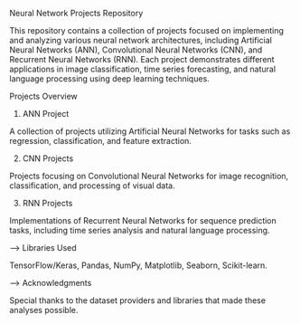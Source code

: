 Neural Network Projects Repository



This repository contains a collection of projects focused on implementing and analyzing various neural network architectures, including Artificial Neural Networks (ANN), Convolutional Neural Networks (CNN), and Recurrent Neural Networks (RNN). Each project demonstrates different applications in image classification, time series forecasting, and natural language processing using deep learning techniques.



Projects Overview



1) ANN Project

A collection of projects utilizing Artificial Neural Networks for tasks such as regression, classification, and feature extraction.


2) CNN Projects
   
Projects focusing on Convolutional Neural Networks for image recognition, classification, and processing of visual data.


3) RNN Projects

Implementations of Recurrent Neural Networks for sequence prediction tasks, including time series analysis and natural language processing.


--> Libraries Used


TensorFlow/Keras,
Pandas,
NumPy,
Matplotlib,
Seaborn,
Scikit-learn.


--> Acknowledgments


Special thanks to the dataset providers and libraries that made these analyses possible.

